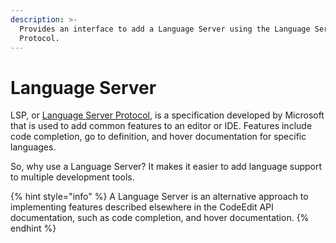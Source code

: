 ```yaml
---
description: >-
  Provides an interface to add a Language Server using the Language Server
  Protocol.
---
```


# Language Server

LSP, or [Language Server Protocol](https://microsoft.github.io/language-server-protocol/), is a specification developed by Microsoft that is used to add common features to an editor or IDE. Features include code completion, go to definition, and hover documentation for specific languages.

So, why use a Language Server? It makes it easier to add language support to multiple development tools.

{% hint style="info" %}
A Language Server is an alternative approach to implementing features described elsewhere in the CodeEdit API documentation, such as code completion, and hover documentation.
{% endhint %}
